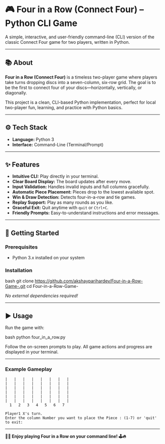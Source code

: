 # 🎮 Four in a Row (Connect Four) – Python CLI Game

A simple, interactive, and user-friendly command-line (CLI) version of the classic Connect Four game for two players, written in Python.

---

## 📚 About

**Four in a Row (Connect Four)** is a timeless two-player game where players take turns dropping discs into a seven-column, six-row grid. The goal is to be the first to connect four of your discs—horizontally, vertically, or diagonally.

This project is a clean, CLI-based Python implementation, perfect for local two-player fun, learning, and practice with Python basics.

---

## ⚙️ Tech Stack

- **Language:** Python 3
- **Interface:** Command-Line (Terminal/Prompt)

---

## ✨ Features

- **Intuitive CLI:** Play directly in your terminal.
- **Clear Board Display:** The board updates after every move.
- **Input Validation:** Handles invalid inputs and full columns gracefully.
- **Automatic Piece Placement:** Pieces drop to the lowest available spot.
- **Win & Draw Detection:** Detects four-in-a-row and tie games.
- **Replay Support:** Play as many rounds as you like.
- **Graceful Exit:** Quit anytime with `quit` or `Ctrl+C`.
- **Friendly Prompts:** Easy-to-understand instructions and error messages.

---

## 🚀 Getting Started

### Prerequisites

- Python 3.x installed on your system

### Installation
bash
git clone https://github.com/akshayparihardev/Four-in-a-Row-Game-.git
cd Four-in-a-Row-Game-

*No external dependencies required!*

---

## ▶️ Usage

Run the game with:


bash
python four_in_a_row.py

Follow the on-screen prompts to play. All game actions and progress are displayed in your terminal.

---

### Example Gameplay

```
|   |   |   |   |   |   |   |
|   |   |   |   |   |   |   |
|   |   |   |   |   |   |   |
|   |   |   |   |   |   |   |
|   |   |   |   |   |   |   |
|   |   |   |   |   |   |   |
  1   2   3   4   5   6   7

Player1 X's turn.
Enter the column Number you want to place the Piece : (1-7) or 'quit' to exit:
```


---

**🎉✨ Enjoy playing Four in a Row on your command line! 🕹️🔥**
